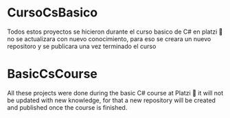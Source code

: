 # CursoCsBasico
Todos estos proyectos se hicieron durante el curso basico de C# en platzi 💚 no se actualizara con nuevo conocimiento, para eso se creara un nuevo repositoro y se publicara una vez terminado el curso
# BasicCsCourse 
All these projects were done during the basic C# course at Platzi 💚 it will not be updated with new knowledge, for that a new repository will be created and published once the course is finished.
